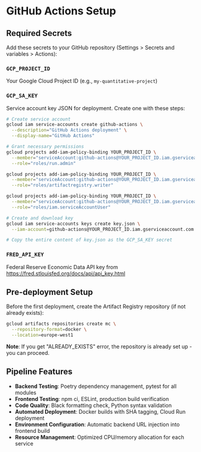 # GitHub Actions Setup

## Required Secrets

Add these secrets to your GitHub repository (Settings > Secrets and variables > Actions):

### `GCP_PROJECT_ID`
Your Google Cloud Project ID (e.g., `my-quantitative-project`)

### `GCP_SA_KEY`
Service account key JSON for deployment. Create one with these steps:

```bash
# Create service account
gcloud iam service-accounts create github-actions \
  --description="GitHub Actions deployment" \
  --display-name="GitHub Actions"

# Grant necessary permissions
gcloud projects add-iam-policy-binding YOUR_PROJECT_ID \
  --member="serviceAccount:github-actions@YOUR_PROJECT_ID.iam.gserviceaccount.com" \
  --role="roles/run.admin"

gcloud projects add-iam-policy-binding YOUR_PROJECT_ID \
  --member="serviceAccount:github-actions@YOUR_PROJECT_ID.iam.gserviceaccount.com" \
  --role="roles/artifactregistry.writer"

gcloud projects add-iam-policy-binding YOUR_PROJECT_ID \
  --member="serviceAccount:github-actions@YOUR_PROJECT_ID.iam.gserviceaccount.com" \
  --role="roles/iam.serviceAccountUser"

# Create and download key
gcloud iam service-accounts keys create key.json \
  --iam-account=github-actions@YOUR_PROJECT_ID.iam.gserviceaccount.com

# Copy the entire content of key.json as the GCP_SA_KEY secret
```

### `FRED_API_KEY`
Federal Reserve Economic Data API key from https://fred.stlouisfed.org/docs/api/api_key.html

## Pre-deployment Setup

Before the first deployment, create the Artifact Registry repository (if not already exists):

```bash
gcloud artifacts repositories create mc \
  --repository-format=docker \
  --location=europe-west1
```

**Note**: If you get "ALREADY_EXISTS" error, the repository is already set up - you can proceed.

## Pipeline Features

- **Backend Testing**: Poetry dependency management, pytest for all modules
- **Frontend Testing**: npm ci, ESLint, production build verification  
- **Code Quality**: Black formatting check, Python syntax validation
- **Automated Deployment**: Docker builds with SHA tagging, Cloud Run deployment
- **Environment Configuration**: Automatic backend URL injection into frontend build
- **Resource Management**: Optimized CPU/memory allocation for each service